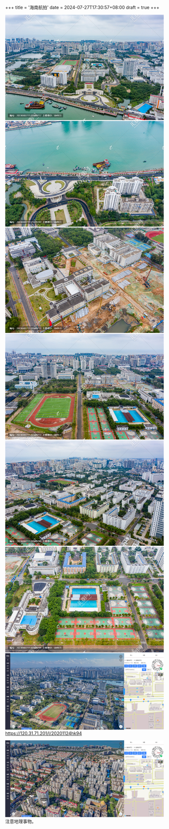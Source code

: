+++
title = '海南航拍'
date = 2024-07-27T17:30:57+08:00
draft = true
+++
  
![Pasted image 20240727162631.png](./assets/Pasted%20image%2020240727162631.png)  
![Pasted image 20240727162642.png](./assets/Pasted%20image%2020240727162642.png)  
![Pasted image 20240727162646.png](./assets/Pasted%20image%2020240727162646.png)  
![Pasted image 20240727162649.png](./assets/Pasted%20image%2020240727162649.png)  
![Pasted image 20240727162652.png](./assets/Pasted%20image%2020240727162652.png)  
![Pasted image 20240727162655.png](./assets/Pasted%20image%2020240727162655.png)  
![Pasted image 20240727162713.png](./assets/Pasted%20image%2020240727162713.png)  
https://120.31.71.201/l/20201124hk94  
  
![Pasted image 20240727162728.png](./assets/Pasted%20image%2020240727162728.png)  
注意地理事物。